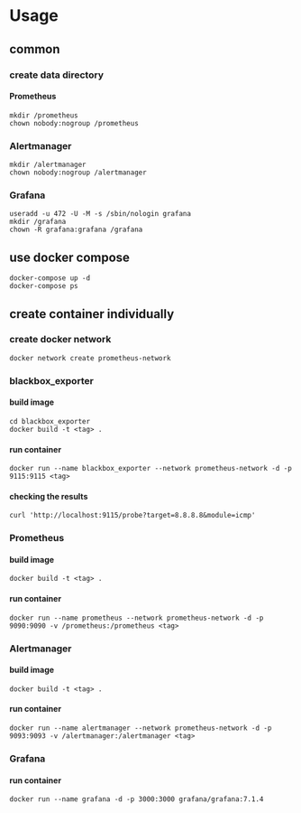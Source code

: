 # Usage

## common

### create data directory

#### Prometheus

```
mkdir /prometheus
chown nobody:nogroup /prometheus
```

### Alertmanager

```
mkdir /alertmanager
chown nobody:nogroup /alertmanager
```

### Grafana

```
useradd -u 472 -U -M -s /sbin/nologin grafana
mkdir /grafana
chown -R grafana:grafana /grafana
```

## use docker compose

```
docker-compose up -d
docker-compose ps
```

## create container individually

### create docker network

```
docker network create prometheus-network
```

### blackbox_exporter

#### build image

```
cd blackbox_exporter
docker build -t <tag> .
```

#### run container

```
docker run --name blackbox_exporter --network prometheus-network -d -p 9115:9115 <tag>
```

#### checking the results

```
curl 'http://localhost:9115/probe?target=8.8.8.8&module=icmp'
```

### Prometheus

#### build image

```
docker build -t <tag> .
```

#### run container

```
docker run --name prometheus --network prometheus-network -d -p 9090:9090 -v /prometheus:/prometheus <tag>
```

### Alertmanager

#### build image

```
docker build -t <tag> .
```

#### run container

```
docker run --name alertmanager --network prometheus-network -d -p 9093:9093 -v /alertmanager:/alertmanager <tag>
```

### Grafana

#### run container

```
docker run --name grafana -d -p 3000:3000 grafana/grafana:7.1.4
```
